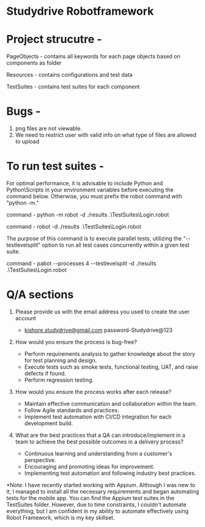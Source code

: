 # Studydrive Robotframework

# Project strucutre - 

PageObjects - contains all keywords for each page objects based on components as folder

Resources - contains configurations and test data

TestSuites  - contains test suites for each component


# Bugs - 
1. png files are not viewable.
2. We need to restrict user with valid info on what type of files are allowed to upload

# To run test suites - 

For optimal performance, it is advisable to include Python and Python\Scripts in your environment variables before executing the command below. Otherwise, you must prefix the robot command with "python -m."

command - python -m robot -d ./results .\TestSuites\Login.robot

command - robot -d ./results .\TestSuites\Login.robot


The purpose of this command is to execute parallel tests, utilizing the "--testlevelsplit" option to run all test cases concurrently within a given test suite.

command - pabot --processes 4 --testlevelsplit -d ./results .\TestSuites\Login.robot

# Q/A sections
1. Please provide us with the email address you used to create the user account
    * kishore.studydrive@gmail.com   password-Studydrive@123

2. How would you ensure the process is bug-free?
    * Perform requirements analysis to gather knowledge about the story for test planning and design.
    * Execute tests such as smoke tests, functional testing, UAT, and raise defects if found.
    * Perform regression testing.

3. How would you ensure the process works after each release?
    * Maintain effective communication and collaboration within the team.
    * Follow Agile standards and practices.
    * Implement test automation with CI/CD integration for each development build.

4. What are the best practices that a QA can introduce/implement in a team to achieve the best possible outcomes in a delivery process?
    * Continuous learning and understanding from a customer's perspective.
    * Encouraging and promoting ideas for improvement.
    * Implementing test automation and following industry best practices.

*Note: I have recently started working with Appium. Although I was new to it, I managed to install all the necessary requirements and began automating tests for the mobile app. You can find the Appium test suites in the TestSuites folder. However, due to time constraints, I couldn't automate everything, but I am confident in my ability to automate effectively using Robot Framework, which is my key skillset.

